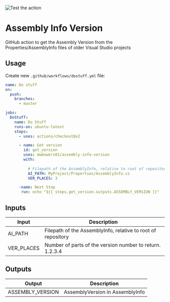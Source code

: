 ![Test the action](https://github.com/mwbowers/assembly-info-version/workflows/Test%20the%20action/badge.svg)

# Assembly Info Version
GitHub action to get the Assembly Version from the Properties/AssemblyInfo files of older Visual Studio projects

## Usage
Create new `.github/workflows/dostuff.yml` file:

```yml
name: Do stuff
on:
  push:
    branches:
      - master

jobs:
  DoStuff:
    name: Do Stuff
    runs-on: ubuntu-latest
    steps:
      - uses: actions/checkout@v2

      - name: Get version
        id: get_version
        uses: mwbowers81/assembly-info-version
        with:
          
          # Filepath of the AssemblyInfo, relative to root of repository
          AI_PATH: MyProject/Properties/AssemblyInfo.cs
          VER_PLACES: 3

      -name: Next Step
       run: echo "${{ steps.get_version.outputs.ASSEMBLY_VERSION }}"
```

## Inputs

Input | Description
--- | ---
AI_PATH | Filepath of the AssemblyInfo, relative to root of repository
VER_PLACES | Number of parts of the version number to return. 1.2.3.4

## Outputs

Output | Description
--- | ---
ASSEMBLY_VERSION | AssemblyVersion in AssemblyInfo

